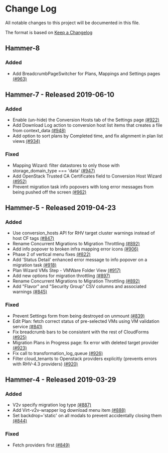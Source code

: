 # Change Log

All notable changes to this project will be documented in this file.

The format is based on [Keep a Changelog](http://keepachangelog.com/en/1.0.0/)


## Hammer-8

### Added
- Add BreadcrumbPageSwitcher for Plans, Mappings and Settings pages [(#963)](https://github.com/ManageIQ/manageiq-v2v/pull/963)

## Hammer-7 - Released 2019-06-10

### Added
- Enable (un-hide) the Conversion Hosts tab of the Settings page [(#922)](https://github.com/ManageIQ/manageiq-v2v/pull/922)
- Add Download Log action to conversion host list items that creates a file from context_data [(#948)](https://github.com/ManageIQ/manageiq-v2v/pull/948)
- Add option to sort plans by Completed time, and fix alignment in plan list views [(#934)](https://github.com/ManageIQ/manageiq-v2v/pull/934)

### Fixed
- Mapping Wizard: filter datastores to only those with storage_domain_type === 'data' [(#947)](https://github.com/ManageIQ/manageiq-v2v/pull/947)
- Add OpenStack Trusted CA Certificates field to Conversion Host Wizard [(#952)](https://github.com/ManageIQ/manageiq-v2v/pull/952)
- Prevent migration task info popovers with long error messages from being pushed off the screen [(#962)](https://github.com/ManageIQ/manageiq-v2v/pull/962)

## Hammer-5 - Released 2019-04-23

### Added
- Use conversion_hosts API for RHV target cluster warnings instead of host CF tags [(#847)](https://github.com/ManageIQ/manageiq-v2v/pull/847)
- Rename Concurrent Migrations to Migration Throttling [(#892)](https://github.com/ManageIQ/manageiq-v2v/pull/892)
- Add info popover to broken infra mapping error icons [(#906)](https://github.com/ManageIQ/manageiq-v2v/pull/906)
- Phase 2 of vertical menu fixes [(#822)](https://github.com/ManageIQ/manageiq-v2v/pull/822)
- Add 'Status Detail' enhanced error message to info popover on a migration task [(#918)](https://github.com/ManageIQ/manageiq-v2v/pull/918)
- Plan Wizard VMs Step - VMWare Folder View [(#917)](https://github.com/ManageIQ/manageiq-v2v/pull/917)
- Add new options for migration throttling [(#897)](https://github.com/ManageIQ/manageiq-v2v/pull/897)
- Rename Concurrent Migrations to Migration Throttling [(#892)](https://github.com/ManageIQ/manageiq-v2v/pull/892)
- Add "Flavor" and "Security Group" CSV columns and associated warnings [(#845)](https://github.com/ManageIQ/manageiq-v2v/pull/845)

### Fixed
- Prevent Settings form from being destroyed on unmount [(#839)](https://github.com/ManageIQ/manageiq-v2v/pull/839)
- Edit Plan: fetch correct status of pre-selected VMs using VM validation service [(#841)](https://github.com/ManageIQ/manageiq-v2v/pull/841)
- Fix breadcrumb bars to be consistent with the rest of CloudForms [(#925)](https://github.com/ManageIQ/manageiq-v2v/pull/925)
- Migration Plans in Progress page: fix error with deleted target provider [(#923)](https://github.com/ManageIQ/manageiq-v2v/pull/923)
- Fix call to transformation_log_queue [(#926)](https://github.com/ManageIQ/manageiq-v2v/pull/926)
- Filter cloud_tenants to Openstack providers explicitly (prevents errors with RHV-4.3 providers) [(#920)](https://github.com/ManageIQ/manageiq-v2v/pull/920)

## Hammer-4 - Released 2019-03-29

### Added
- V2v specify migration log type [(#887)](https://github.com/ManageIQ/manageiq-v2v/pull/887)
- Add Virt-v2v-wrapper log download menu item [(#888)](https://github.com/ManageIQ/manageiq-v2v/pull/888)
- Set backdrop='static' on all modals to prevent accidentally closing them [(#844)](https://github.com/ManageIQ/manageiq-v2v/pull/844)

### Fixed
- Fetch providers first [(#849)](https://github.com/ManageIQ/manageiq-v2v/pull/849)
